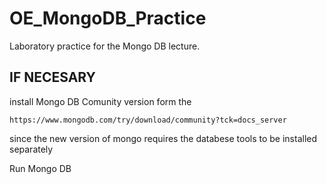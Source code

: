 # OE_MongoDB_Practice
Laboratory practice for the Mongo DB lecture.

## IF NECESARY 

install Mongo DB Comunity version form the 

 ```https://www.mongodb.com/try/download/community?tck=docs_server```

since the new version of mongo requires the databese tools to be installed separately

Run Mongo DB

